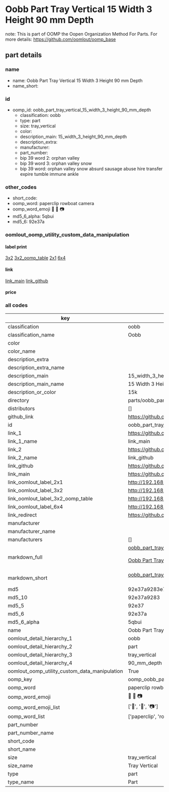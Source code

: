 # Oobb Part Tray Vertical 15 Width 3 Height 90 mm Depth  

note: This is part of OOMP the Oopen Organization Method For Parts. For more details: https://github.com/oomlout/oomp_base

##  part details
  







### name
* name: Oobb Part Tray Vertical 15 Width 3 Height 90 mm Depth
* name_short: 
### id
* oomp_id: oobb_part_tray_vertical_15_width_3_height_90_mm_depth
  * classification: oobb
  * type: part
  * size: tray_vertical
  * color: 
  * description_main: 15_width_3_height_90_mm_depth
  * description_extra: 
  * manufacturer: 
  * part_number: 
  * bip 39 word 2: orphan valley
  * bip 39 word 3: orphan valley snow
  * bip 39 word: orphan valley snow absurd sausage abuse hire transfer expire tumble immune ankle

### other_codes
* short_code: 
* oomp_word: paperclip rowboat camera
* oomp_word_emoji :paperclip: :rowboat: :camera:
* md5_6_alpha: 5qbui
* md5_6: 92e37a






### oomlout_oomp_utility_custom_data_manipulation
#### label print
[3x2](http://192.168.1.245:1112/?label=oomp%205qbui)
[3x2_oomp_table](http://192.168.1.108:1112/?label=oomp%205qbui)
[2x1](http://192.168.1.242:1112/?label=oomp%205qbui)
[6x4](http://192.168.1.55:1112/?label=oomp%205qbui)    

#### link

[link_main](https://github.com/oomlout/oomlout_oomp_version_1_messy/tree/main/parts/oobb_part_tray_vertical_15_width_3_height_90_mm_depth) [link_github](https://github.com/oomlout/oomlout_oomp_version_1_messy/tree/main/parts/oobb_part_tray_vertical_15_width_3_height_90_mm_depth)                             

#### price







### all codes 
| key | value |  
| --- | --- |  
| classification | oobb |  
| classification_name | Oobb |  
| color |  |  
| color_name |  |  
| description_extra |  |  
| description_extra_name |  |  
| description_main | 15_width_3_height_90_mm_depth |  
| description_main_name | 15 Width 3 Height 90 mm Depth |  
| description_or_color | 15k |  
| directory | parts/oobb_part_tray_vertical_15_width_3_height_90_mm_depth |  
| distributors | [] |  
| github_link | https://github.com/oomlout/oomlout_oomp_part_src/tree/main/parts/oobb_part_tray_vertical_15_width_3_height_90_mm_depth |  
| id | oobb_part_tray_vertical_15_width_3_height_90_mm_depth |  
| link_1 | https://github.com/oomlout/oomlout_oomp_version_1_messy/tree/main/parts/oobb_part_tray_vertical_15_width_3_height_90_mm_depth |  
| link_1_name | link_main |  
| link_2 | https://github.com/oomlout/oomlout_oomp_version_1_messy/tree/main/parts/oobb_part_tray_vertical_15_width_3_height_90_mm_depth |  
| link_2_name | link_github |  
| link_github | https://github.com/oomlout/oomlout_oomp_version_1_messy/tree/main/parts/oobb_part_tray_vertical_15_width_3_height_90_mm_depth |  
| link_main | https://github.com/oomlout/oomlout_oomp_version_1_messy/tree/main/parts/oobb_part_tray_vertical_15_width_3_height_90_mm_depth |  
| link_oomlout_label_2x1 | http://192.168.1.242:1112/?label=oomp%205qbui |  
| link_oomlout_label_3x2 | http://192.168.1.245:1112/?label=oomp%205qbui |  
| link_oomlout_label_3x2_oomp_table | http://192.168.1.108:1112/?label=oomp%205qbui |  
| link_oomlout_label_6x4 | http://192.168.1.55:1112/?label=oomp%205qbui |  
| link_redirect | https://github.com/oomlout/oomlout_oomp_version_1_messy/tree/main/parts/oobb_part_tray_vertical_15_width_3_height_90_mm_depth |  
| manufacturer |  |  
| manufacturer_name |  |  
| manufacturers | [] |  
| markdown_full | [oobb_part_tray_vertical_15_width_3_height_90_mm_depth](none)<br>[](none)<br>[Oobb Part Tray Vertical 15 Width 3 Height 90 Mm Depth](none)<br><br> |  
| markdown_short | [oobb_part_tray_vertical_15_width_3_height_90_mm_depth](none)<br><br> |  
| md5 | 92e37a9283e72d8004dfd0119b3c3ce6 |  
| md5_10 | 92e37a9283 |  
| md5_5 | 92e37 |  
| md5_6 | 92e37a |  
| md5_6_alpha | 5qbui |  
| name | Oobb Part Tray Vertical 15 Width 3 Height 90 mm Depth |  
| oomlout_detail_hierarchy_1 | oobb |  
| oomlout_detail_hierarchy_2 | part |  
| oomlout_detail_hierarchy_3 | tray_vertical |  
| oomlout_detail_hierarchy_4 | 90_mm_depth |  
| oomlout_oomp_utility_custom_data_manipulation | True |  
| oomp_key | oomp_oobb_part_tray_vertical_15_width_3_height_90_mm_depth |  
| oomp_word | paperclip rowboat camera |  
| oomp_word_emoji | :paperclip: :rowboat: :camera: |  
| oomp_word_emoji_list | [':paperclip:', ':rowboat:', ':camera:'] |  
| oomp_word_list | ['paperclip', 'rowboat', 'camera'] |  
| part_number |  |  
| part_number_name |  |  
| short_code |  |  
| short_name |  |  
| size | tray_vertical |  
| size_name | Tray Vertical |  
| type | part |  
| type_name | Part |  
